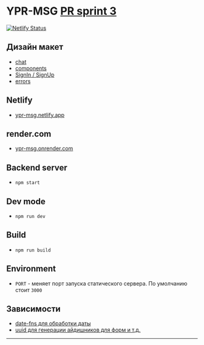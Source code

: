 # YPR-MSG [PR sprint 3 ](https://github.com/vaskes79/middle.messenger.praktikum.yandex/pull/123)

[![Netlify Status](https://api.netlify.com/api/v1/badges/56837701-b2e9-41fe-bb52-83ecc6572342/deploy-status)](https://app.netlify.com/sites/ypr-msg/deploys)

## Дизайн макет

- [chat](https://www.figma.com/file/3PTzvlTjzP9fxIJEEMPqQR/YPR-MSG)
- [components](https://www.figma.com/file/3PTzvlTjzP9fxIJEEMPqQR/YPR-MSG?node-id=0%3A1)
- [SignIn / SignUp](https://www.figma.com/file/3PTzvlTjzP9fxIJEEMPqQR/YPR-MSG?node-id=116%3A4865)
- [errors](https://www.figma.com/file/3PTzvlTjzP9fxIJEEMPqQR/YPR-MSG?node-id=116%3A5153)

## Netlify

- [ypr-msg.netlify.app](https://ypr-msg.netlify.app/)

## render.com

- [ypr-msg.onrender.com](https://ypr-msg.onrender.com/)

## Backend server

- `npm start`

## Dev mode

- `npm run dev`

## Build

- `npm run build`

## Environment

- `PORT` - меняет порт запуска статического сервера. По умолчанию стоит `3000`

## Зависимости

- [date-fns для обработки даты](https://date-fns.org/docs/Getting-Started)
- [uuid для генерации айдишников для форм и т.д.](https://github.com/uuidjs/uuid)

---
